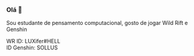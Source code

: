 ###  Olá 👋

Sou estudante de pensamento computacional, gosto de jogar Wild Rift e Genshin


WR ID: LUXifer#HELL              
ID Genshin: SOLLUS
